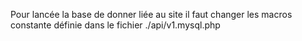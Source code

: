 Pour lancée la base de donner liée au site il faut changer les macros constante définie dans le fichier ./api/v1.mysql.php
